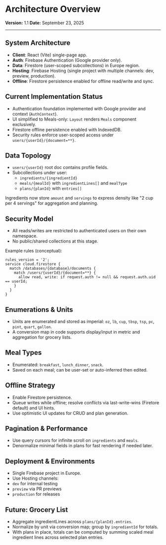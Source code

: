 # Architecture Overview

**Version:** 1.1
**Date:** September 23, 2025

---

## System Architecture

- **Client**: React (Vite) single-page app.
- **Auth**: Firebase Authentication (Google provider only).
- **Data**: Firestore (user-scoped subcollections) in Europe region.
- **Hosting**: Firebase Hosting (single project with multiple channels: dev, preview, production).
- **Offline**: Firestore persistence enabled for offline read/write and sync.

## Current Implementation Status

- Authentication foundation implemented with Google provider and context (`AuthContext`).
- UI simplified to Meals-only: `Layout` renders `Meals` component exclusively.
- Firestore offline persistence enabled with IndexedDB.
- Security rules enforce user-scoped access under `users/{userId}/{document=**}`.

## Data Topology

- `users/{userId}` root doc contains profile fields.
- Subcollections under user:
  - `ingredients/{ingredientId}`
  - `meals/{mealId}` with `ingredientLines[]` and `mealType`
  - `plans/{planId}` with `entries[]`

Ingredients now store `amount` and `servings` to express density like "2 cup per 4 servings" for aggregation and planning.

## Security Model

- All reads/writes are restricted to authenticated users on their own namespace.
- No public/shared collections at this stage.

Example rules (conceptual):

```
rules_version = '2';
service cloud.firestore {
  match /databases/{database}/documents {
    match /users/{userId}/{document=**} {
      allow read, write: if request.auth != null && request.auth.uid == userId;
    }
  }
}
```

## Enumerations & Units

- Units are enumerated and stored as imperial: `oz`, `lb`, `cup`, `tbsp`, `tsp`, `pc`, `pint`, `quart`, `gallon`.
- A conversion map in code supports display/input in metric and aggregation for grocery lists.

## Meal Types

- Enumerated: `breakfast`, `lunch_dinner`, `snack`.
- Saved on each meal; can be user-set or auto-inferred then edited.

## Offline Strategy

- Enable Firestore persistence.
- Queue writes while offline; resolve conflicts via last-write-wins (Firetore default) and UI hints.
- Use optimistic UI updates for CRUD and plan generation.

## Pagination & Performance

- Use query cursors for infinite scroll on `ingredients` and `meals`.
- Denormalize minimal fields in plans for fast rendering if needed later.

## Deployment & Environments

- Single Firebase project in Europe.
 - Use Hosting channels:
  - `dev` for internal testing
  - `preview` via PR previews
  - `production` for releases

## Future: Grocery List

- Aggregate ingredientLines across `plans/{planId}.entries`.
- Normalize by unit via conversion map; group by `ingredientId` for totals.
 - With plans in place, totals can be computed by summing scaled meal ingredient lines across selected plan entries.
